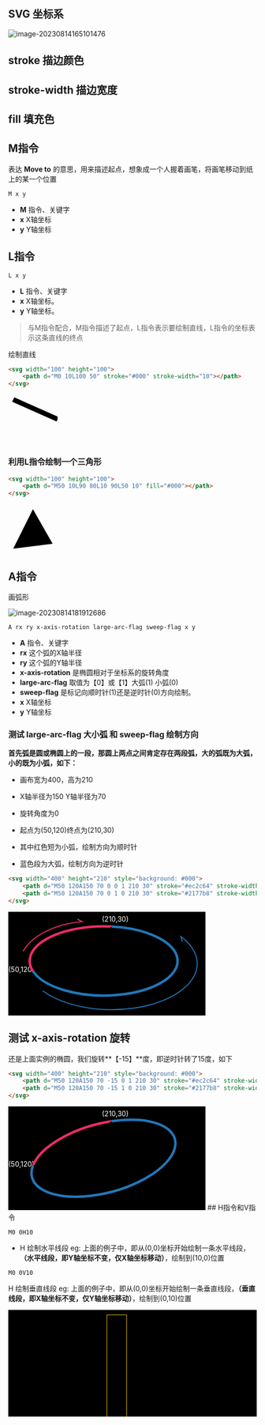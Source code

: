 ## SVG 坐标系

![image-20230814165101476](https://static.jiabanmoyu.com/notes/image-20230814165101476.png)

## stroke 描边颜色

## stroke-width 描边宽度

## fill 填充色

## M指令

表达 **Move to** 的意思，用来描述起点，想象成一个人握着画笔，将画笔移动到纸上的某一个位置

```
M x y
```

- **M** 指令、关键字
- **x** X轴坐标
- **y** Y轴坐标

## L指令

```
L x y
```

- **L** 指令、关键字
- **x** X轴坐标。
- **y** Y轴坐标。

> 与M指令配合，M指令描述了起点，L指令表示要绘制直线，L指令的坐标表示这条直线的终点

绘制直线

```html
<svg width="100" height="100">
	<path d="M0 10L100 50" stroke="#000" stroke-width="10"></path>
</svg>
```



<svg width="100" height="100">
	<path d="M10 10L100 50" stroke="#000" stroke-width="10"></path>
</svg>

### 利用L指令绘制一个三角形

```html
<svg width="100" height="100">
	<path d="M50 10L90 80L10 90L50 10" fill="#000"></path>
</svg>
```



<svg width="100" height="100">
	<path d="M50 10L90 80L10 90L50 10" fill="#000"></path>
</svg>



## A指令

画弧形

![image-20230814181912686](https://static.jiabanmoyu.com/notes/image-20230814181912686.png)

```
A rx ry x-axis-rotation large-arc-flag sweep-flag x y
```

- **A** 指令、关键字
- **rx** 这个弧的X轴半径
- **ry** 这个弧的Y轴半径
- **x-axis-rotation** 是椭圆相对于坐标系的旋转角度
- **large-arc-flag** 取值为【0】或【1】大弧(1) 小弧(0) 
- **sweep-flag** 是标记向顺时针(1)还是逆时针(0)方向绘制。 
- **x** X轴坐标
- **y** Y轴坐标

### 测试 large-arc-flag 大小弧 和 sweep-flag 绘制方向

**首先弧是圆或椭圆上的一段，那圆上两点之间肯定存在两段弧，大的弧既为大弧，小的既为小弧，如下：**

- 画布宽为400，高为210
- X轴半径为150 Y轴半径为70
- 旋转角度为0

- 起点为(50,120)终点为(210,30)

- 其中红色短为小弧，绘制方向为顺时针

- 蓝色段为大弧，绘制方向为逆时针

```html
<svg width="400" height="210" style="background: #000">
	<path d="M50 120A150 70 0 0 1 210 30" stroke="#ec2c64" stroke-width="5"></path>
	<path d="M50 120A150 70 0 1 0 210 30" stroke="#2177b8" stroke-width="5"></path>
</svg>
```



<svg width="400" height="210" style="background: #000">
  <text x="0" y="122" fill="#fff">(50,120)</text>
  <text x="190" y="20" fill="#fff">(210,30)</text>
	<path d="M30 80A150 90 0 0 1 150 20L140 15" stroke="#ec2c64" stroke-width="2"></path>
	<path d="M70 160A130 70 0 1 0 350 50L353 60" stroke="#2177b8" stroke-width="2"></path>
	<path d="M50 120A150 70 0 0 1 210 30" stroke="#ec2c64" stroke-width="5"></path>
	<path d="M50 120A150 70 0 1 0 210 30" stroke="#2177b8" stroke-width="5"></path>
</svg>

## 测试 x-axis-rotation 旋转

还是上面实例的椭圆，我们旋转**【-15】**度，即逆时针转了15度，如下

```html
<svg width="400" height="210" style="background: #000">
	<path d="M50 120A150 70 -15 0 1 210 30" stroke="#ec2c64" stroke-width="5"></path>
	<path d="M50 120A150 70 -15 1 0 210 30" stroke="#2177b8" stroke-width="5"></path>
</svg>
```



<svg width="400" height="210" style="background: #000">
  <text x="0" y="122" fill="#fff">(50,120)</text>
  <text x="190" y="20" fill="#fff">(210,30)</text>
	<path d="M50 120A150 70 -15 0 1 210 30" stroke="#ec2c64" stroke-width="5"></path>
	<path d="M50 120A150 70 -15 1 0 210 30" stroke="#2177b8" stroke-width="5"></path>
</svg>
## H指令和V指令

```
M0 0H10
```

- H 绘制水平线段 eg: 上面的例子中，即从(0,0)坐标开始绘制一条水平线段，**（水平线段，即Y轴坐标不变，仅X轴坐标移动）**，绘制到(10,0)位置

```
M0 0V10
```

H 绘制垂直线段 eg: 上面的例子中，即从(0,0)坐标开始绘制一条垂直线段，**（垂直线段，即X轴坐标不变，仅Y轴坐标移动）**，绘制到(0,10)位置

<svg width="700" height="300" style="background: #000">
  <path d="M200 10H240V290H200V10" stroke="#FFD600"/>
</svg>
